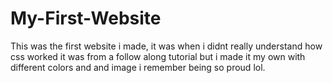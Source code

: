 # My-First-Website
This was the first website i made, it was when i didnt really understand how css worked it was from a follow along tutorial but i made it my own with different colors and and image i remember being so proud lol. 
